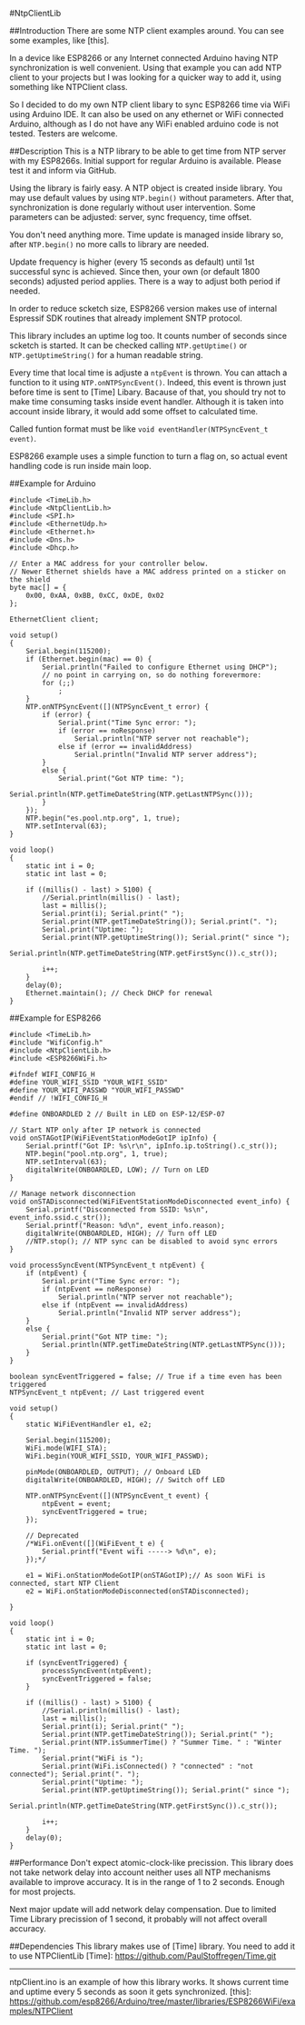 #NtpClientLib

##Introduction
There are some NTP client examples around. You can see some examples, like [this].

In a device like ESP8266 or any Internet connected Arduino having NTP synchronization is well convenient. Using that example you can add NTP client to your projects but I was looking for a quicker way to add it, using something like NTPClient class.

So I decided to do my own NTP client libary to sync ESP8266 time via WiFi using Arduino IDE. It can also be used on any ethernet or WiFi connected Arduino, although as I do not have any WiFi enabled arduino code is not tested. Testers are welcome.

##Description
This is a NTP library to be able to get time from NTP server with my ESP8266s. Initial support for regular Arduino is available. Please test it and inform via GitHub.

Using the library is fairly easy. A NTP object is created inside library. You may use default values by using `NTP.begin()` without parameters. After that, synchronization is done regularly without user intervention. Some parameters can be adjusted: server, sync frequency, time offset.

You don't need anything more. Time update is managed inside library so, after `NTP.begin()` no more calls to library are needed.

Update frequency is higher (every 15 seconds as default) until 1st successful sync is achieved. Since then, your own (or default 1800 seconds) adjusted period applies. There is a way to adjust both period if needed.

In order to reduce scketch size, ESP8266 version makes use of internal Espressif SDK routines that already implement SNTP protocol.

This library includes an uptime log too. It counts number of seconds since scketch is started. It can be checked calling `NTP.getUptime()` or `NTP.getUptimeString()` for a human readable string.

Every time that local time is adjuste a `ntpEvent` is thrown. You can attach a function to it using `NTP.onNTPSyncEvent()`. Indeed, this event is thrown just before time is sent to [Time] Libary. Bacause of that, you should try not to make time consuming tasks inside event handler. Although it is taken into account inside library, it would add some offset to calculated time.

Called funtion format must be like `void eventHandler(NTPSyncEvent_t event)`.

ESP8266 example uses a simple function to turn a flag on, so actual event handling code is run inside main loop.

##Example for Arduino

```Arduino
#include <TimeLib.h>
#include <NtpClientLib.h>
#include <SPI.h>
#include <EthernetUdp.h>
#include <Ethernet.h>
#include <Dns.h>
#include <Dhcp.h>

// Enter a MAC address for your controller below.
// Newer Ethernet shields have a MAC address printed on a sticker on the shield
byte mac[] = {
	0x00, 0xAA, 0xBB, 0xCC, 0xDE, 0x02
};

EthernetClient client;

void setup()
{
	Serial.begin(115200);
	if (Ethernet.begin(mac) == 0) {
		Serial.println("Failed to configure Ethernet using DHCP");
		// no point in carrying on, so do nothing forevermore:
		for (;;)
			;
	}
	NTP.onNTPSyncEvent([](NTPSyncEvent_t error) {
		if (error) {
			Serial.print("Time Sync error: ");
			if (error == noResponse)
				Serial.println("NTP server not reachable");
			else if (error == invalidAddress)
				Serial.println("Invalid NTP server address");
		}
		else {
			Serial.print("Got NTP time: ");
			Serial.println(NTP.getTimeDateString(NTP.getLastNTPSync()));
		}
	});
	NTP.begin("es.pool.ntp.org", 1, true);
	NTP.setInterval(63);
}

void loop()
{
	static int i = 0;
	static int last = 0;

	if ((millis() - last) > 5100) {
		//Serial.println(millis() - last);
		last = millis();
		Serial.print(i); Serial.print(" ");
		Serial.print(NTP.getTimeDateString()); Serial.print(". ");
		Serial.print("Uptime: ");
		Serial.print(NTP.getUptimeString()); Serial.print(" since ");
		Serial.println(NTP.getTimeDateString(NTP.getFirstSync()).c_str());

		i++;
	}
	delay(0);
	Ethernet.maintain(); // Check DHCP for renewal
}
```

##Example for ESP8266

```Arduino
#include <TimeLib.h>
#include "WifiConfig.h"
#include <NtpClientLib.h>
#include <ESP8266WiFi.h>

#ifndef WIFI_CONFIG_H
#define YOUR_WIFI_SSID "YOUR_WIFI_SSID"
#define YOUR_WIFI_PASSWD "YOUR_WIFI_PASSWD"
#endif // !WIFI_CONFIG_H

#define ONBOARDLED 2 // Built in LED on ESP-12/ESP-07

// Start NTP only after IP network is connected
void onSTAGotIP(WiFiEventStationModeGotIP ipInfo) {
	Serial.printf("Got IP: %s\r\n", ipInfo.ip.toString().c_str());
	NTP.begin("pool.ntp.org", 1, true);
	NTP.setInterval(63);
	digitalWrite(ONBOARDLED, LOW); // Turn on LED
}

// Manage network disconnection
void onSTADisconnected(WiFiEventStationModeDisconnected event_info) {
	Serial.printf("Disconnected from SSID: %s\n", event_info.ssid.c_str());
	Serial.printf("Reason: %d\n", event_info.reason);
	digitalWrite(ONBOARDLED, HIGH); // Turn off LED
	//NTP.stop(); // NTP sync can be disabled to avoid sync errors
}

void processSyncEvent(NTPSyncEvent_t ntpEvent) {
	if (ntpEvent) {
		Serial.print("Time Sync error: ");
		if (ntpEvent == noResponse)
			Serial.println("NTP server not reachable");
		else if (ntpEvent == invalidAddress)
			Serial.println("Invalid NTP server address");
	}
	else {
		Serial.print("Got NTP time: ");
		Serial.println(NTP.getTimeDateString(NTP.getLastNTPSync()));
	}
}

boolean syncEventTriggered = false; // True if a time even has been triggered
NTPSyncEvent_t ntpEvent; // Last triggered event

void setup()
{
	static WiFiEventHandler e1, e2;

	Serial.begin(115200);
	WiFi.mode(WIFI_STA);
	WiFi.begin(YOUR_WIFI_SSID, YOUR_WIFI_PASSWD);

	pinMode(ONBOARDLED, OUTPUT); // Onboard LED
	digitalWrite(ONBOARDLED, HIGH); // Switch off LED

	NTP.onNTPSyncEvent([](NTPSyncEvent_t event) {
		ntpEvent = event;
		syncEventTriggered = true;
	});

	// Deprecated
	/*WiFi.onEvent([](WiFiEvent_t e) {
		Serial.printf("Event wifi -----> %d\n", e);
	});*/

	e1 = WiFi.onStationModeGotIP(onSTAGotIP);// As soon WiFi is connected, start NTP Client
	e2 = WiFi.onStationModeDisconnected(onSTADisconnected);

}

void loop()
{
	static int i = 0;
	static int last = 0;

	if (syncEventTriggered) {
		processSyncEvent(ntpEvent);
		syncEventTriggered = false;
	}

	if ((millis() - last) > 5100) {
		//Serial.println(millis() - last);
		last = millis();
		Serial.print(i); Serial.print(" ");
		Serial.print(NTP.getTimeDateString()); Serial.print(" ");
		Serial.print(NTP.isSummerTime() ? "Summer Time. " : "Winter Time. ");
		Serial.print("WiFi is ");
		Serial.print(WiFi.isConnected() ? "connected" : "not connected"); Serial.print(". ");
		Serial.print("Uptime: ");
		Serial.print(NTP.getUptimeString()); Serial.print(" since ");
		Serial.println(NTP.getTimeDateString(NTP.getFirstSync()).c_str());

		i++;
	}
	delay(0);
}
```

##Performance
Don't expect atomic-clock-like precission. This library does not take network delay into account neither uses all NTP mechanisms available to improve accuracy. It is in the range of 1 to 2 seconds. Enough for most projects.

Next major update will add network delay compensation. Due to limited Time Library precission of 1 second, it probably will not affect overall accuracy.

##Dependencies
This library makes use of [Time] library. You need to add it to use NTPClientLib
[Time]: https://github.com/PaulStoffregen/Time.git
_________________________________________________________

ntpClient.ino is an example of how this library works. It shows current time and uptime every 5 seconds as soon it gets synchronized.
[this]: https://github.com/esp8266/Arduino/tree/master/libraries/ESP8266WiFi/examples/NTPClient

